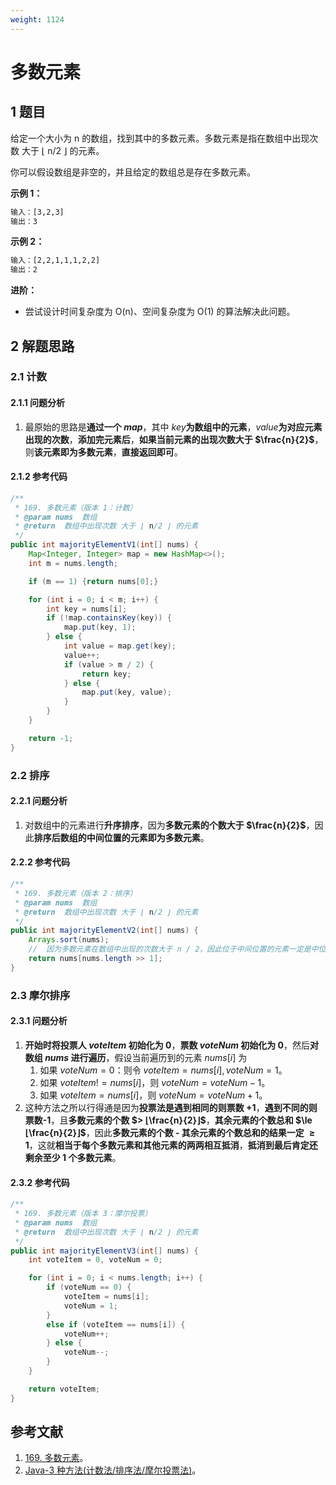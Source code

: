 ```yaml
---
weight: 1124
---
```


# 多数元素

## 1 题目

给定一个大小为 n 的数组，找到其中的多数元素。多数元素是指在数组中出现次数 大于 ⌊ n/2 ⌋ 的元素。

你可以假设数组是非空的，并且给定的数组总是存在多数元素。

**示例 1：**

```txt
输入：[3,2,3]
输出：3
```

**示例 2：**

```txt
输入：[2,2,1,1,1,2,2]
输出：2
```

**进阶：**

* 尝试设计时间复杂度为 O(n)、空间复杂度为 O(1) 的算法解决此问题。

## 2 解题思路

### 2.1 计数

#### 2.1.1 问题分析

1. 最原始的思路是**通过一个 $map$**，其中 $key$**为数组中的元素**，$value$**为对应元素出现的次数**，**添加完元素后**，**如果当前元素的出现次数大于 $\frac{n}{2}$**，则**该元素即为多数元素**，**直接返回即可**。

#### 2.1.2 参考代码

```java
/**
 * 169. 多数元素（版本 1：计数）
 * @param nums  数组
 * @return  数组中出现次数 大于 ⌊ n/2 ⌋ 的元素
 */
public int majorityElementV1(int[] nums) {
    Map<Integer, Integer> map = new HashMap<>();
    int m = nums.length;

    if (m == 1) {return nums[0];}

    for (int i = 0; i < m; i++) {
        int key = nums[i];
        if (!map.containsKey(key)) {
            map.put(key, 1);
        } else {
            int value = map.get(key);
            value++;
            if (value > m / 2) {
                return key;
            } else {
                map.put(key, value);
            }
        }
    }

    return -1;
}
```

### 2.2 排序

#### 2.2.1 问题分析

1. 对数组中的元素进行**升序排序**，因为**多数元素的个数大于 $\frac{n}{2}$**，因此**排序后数组的中间位置的元素即为多数元素**。

#### 2.2.2 参考代码

```java
/**
 * 169. 多数元素（版本 2：排序）
 * @param nums  数组
 * @return  数组中出现次数 大于 ⌊ n/2 ⌋ 的元素
 */
public int majorityElementV2(int[] nums) {
    Arrays.sort(nums);
    //  因为多数元素在数组中出现的次数大于 n / 2，因此位于中间位置的元素一定是中位数
    return nums[nums.length >> 1];
}
```

### 2.3 摩尔排序

#### 2.3.1 问题分析

1. **开始时将投票人 $voteItem$ 初始化为 0**，**票数 $voteNum$ 初始化为 0**，然后**对数组 $nums$ 进行遍历**，假设当前遍历到的元素 $nums[i]$ 为
   1. 如果 $voteNum = 0$：则令 $voteItem = nums[i], voteNum = 1$。
   2. 如果 $voteItem != nums[i]$，则 $voteNum = voteNum - 1$。
   3. 如果 $voteItem = nums[i]$，则 $voteNum = voteNum + 1$。
2. 这种方法之所以行得通是因为**投票法是遇到相同的则票数 +1**，**遇到不同的则票数-1**，且**多数元素的个数 $> ⌊\frac{n}{2}⌋$**，**其余元素的个数总和 $\le ⌊\frac{n}{2}⌋$**，因此**多数元素的个数 - 其余元素的个数总和的结果一定 $\ge1$**，这就**相当于每个多数元素和其他元素的两两相互抵消**，**抵消到最后肯定还剩余至少 1 个多数元素**。

#### 2.3.2 参考代码

```java
/**
 * 169. 多数元素（版本 3：摩尔投票）
 * @param nums  数组
 * @return  数组中出现次数 大于 ⌊ n/2 ⌋ 的元素
 */
public int majorityElementV3(int[] nums) {
    int voteItem = 0, voteNum = 0;

    for (int i = 0; i < nums.length; i++) {
        if (voteNum == 0) {
            voteItem = nums[i];
            voteNum = 1;
        }
        else if (voteItem == nums[i]) {
            voteNum++;
        } else {
            voteNum--;
        }
    }

    return voteItem;
}
```

## 参考文献

1. [169. 多数元素](https://leetcode-cn.com/problems/majority-element)。
2. [ Java-3 种方法(计数法/排序法/摩尔投票法)](https://leetcode-cn.com/problems/majority-element/solution/3chong-fang-fa-by-gfu-2)。
